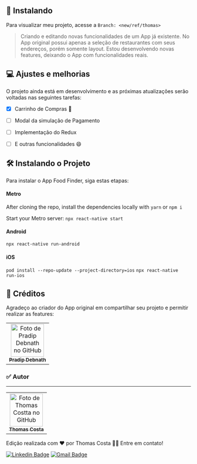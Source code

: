 ## 🚀 Instalando 

Para visualizar meu projeto, acesse a  `Branch: <new/ref/thomas>`

> Criando e editando novas funcionalidades de um App já existente. No App original possui apenas a seleção de restaurantes com seus endereços, porém somente layout. Estou desenvolvendo novas features, deixando o App com funcionalidades reais.



## 💻 Ajustes e melhorias

O projeto ainda está em desenvolvimento e as próximas atualizações serão voltadas nas seguintes tarefas:

- [x] Carrinho de Compras 🚧
- [ ] Modal da simulação de Pagamento
- [ ] Implementação do Redux
- [ ] E outras funcionalidades 😄 


## 🛠 Instalando o Projeto
Para instalar o App Food Finder, siga estas etapas:

#### Metro
After cloning the repo, install the dependencies locally with `yarn` or `npm i`

Start your Metro server:
`npx react-native start`

#### Android
`npx react-native run-android`

#### iOS
`pod install --repo-update --project-directory=ios`
`npx react-native run-ios`


## 🤝 Créditos

Agradeço ao criador do App original em compartilhar seu projeto e permitir realizar as features:

<table>
    <td align="center">
      <a href="#">
        <img src="https://avatars.githubusercontent.com/u/11042297?v=4" width="90px;" alt="Foto de Pradip Debnath no GitHub"/><br>
        <sub>
          <b>Pradip Debnath</b>
        </sub>
      </a>
    </td>
</table>

### ✅ Autor
---
 <table>
    <td align="center">
      <a href="#">
        <img src="https://avatars.githubusercontent.com/u/82541529?v=4" width="90px;" alt="Foto de Thomas Costta no GitHub"/><br>
        <sub>
          <b>Thomas Costa</b>
        </sub>
      </a>
    </td>
</table>
Edição realizada com ❤️ por Thomas Costa 👋🏽 Entre em contato!

[![Linkedin Badge](https://img.shields.io/badge/-Thomas-blue?style=flat-square&logo=Linkedin&logoColor=white&link=https://www.linkedin.com/in/tgmarinho/)](https://www.linkedin.com/in/thomasjeffcosta/) 
[![Gmail Badge](https://img.shields.io/badge/-thomas.jeffcosta@gmail.com-c14438?style=flat-square&logo=Gmail&logoColor=white&link=mailto:thomas.jeffcosta@gmail.com)](mailto:thomas.jeffcosta@gmail.com)
